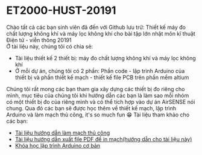 # ET2000-HUST-20191
Chào tất cả các bạn sinh viên đã đến với Github lưu trữ: Thiết kế máy đo chất lượng không khí và máy lọc không khí cho bài tập lớn nhật môn kĩ thuật Điện tử - viễn thông 20191  
Ở tài liệu này, chúng tôi có chia sẻ:
+ Tài liệu thiết kế 2 thiết bị: máy đo chất lượng không khí và máy lọc không khí  
+ Ở mỗi dự án, chúng tôi có 2 phần: Phần code - lập trình Arduino của thiết bị và phần thiết kế mạch - thiết kế file PCB trên phần mềm altium  

Chúng tôi rất mong các bạn tham gia xây dựng các thiết bị đo riêng cho mình, mục tiêu của chúng tôi khi hướng dẫn các bạn là làm sao mỗi nhóm có một thiết bị đo của riêng mình và có thể tích hợp vào dự án AirSENSE nói chung. Qua đó các bạn sẽ được học thêm về thiết kế mạch, lập trình Arduino và làm mạch thủ công, it's so much fun :grin:
Tài liệu tham khảo cho các bạn:
+ [Tài liệu hướng dẫn làm mạch thủ công](http://arduino.vn/bai-viet/298-tong-quan-ve-cach-lam-mach-bang-phuong-phap-ui-thu-cong)  
+ [Tài liệu hướng dẫn xuất file PDF để in mạch(hướng dẫn cho tài liệu này)](https://www.youtube.com/watch?v=R1afBDWWkmw&t=6s)  
+ [Khóa học lập trình Arduino cơ bản](https://viblo.asia/p/huong-dan-lap-trinh-arduino-co-ban-4P856n4a5Y3)  
